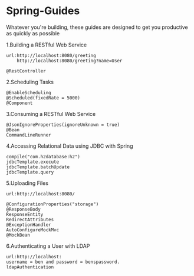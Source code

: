 # Spring-Guides
Whatever you're building, these guides are designed to get you productive as quickly as possible

1.Building a RESTful Web Service

	url:http://localhost:8080/greeting
		http://localhost:8080/greeting?name=User

	@RestController


2.Scheduling Tasks 

	@EnableScheduling
	@Scheduled(fixedRate = 5000)
	@Component


3.Consuming a RESTful Web Service

	@JsonIgnoreProperties(ignoreUnknown = true)
	@Bean
	CommandLineRunner


4.Accessing Relational Data using JDBC with Spring

	compile("com.h2database:h2")
	jdbcTemplate.execute
	jdbcTemplate.batchUpdate
	jdbcTemplate.query


5.Uploading Files

	url:http://localhost:8080/

	@ConfigurationProperties("storage")
	@ResponseBody
	ResponseEntity
	RedirectAttributes
	@ExceptionHandler
	AutoConfigureMockMvc
	@MockBean


6.Authenticating a User with LDAP

	url:http://localhost:
	username = ben and password = benspassword.
	ldapAuthentication

